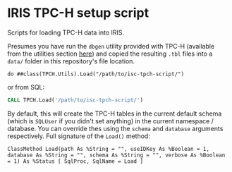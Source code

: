 # IRIS TPC-H setup script

Scripts for loading TPC-H data into IRIS.

Presumes you have run the `dbgen` utility provided with TPC-H (available from the utilities section [here](http://tpc.org/tpc_documents_current_versions/current_specifications5.asp)) and copied the resulting `.tbl` files into a `data/` folder in this repository's file location.

```ObjectScript
do ##class(TPCH.Utils).Load("/path/to/isc-tpch-script/")
```

or from SQL:
```SQL
CALL TPCH.Load('/path/to/isc-tpch-script/')
```

By default, this will create the TPC-H tables in the current default schema (which is `SQLUser` if you didn't set anything) in the current namespace / database. You can override thes using the `schema` and `database` arguments respectively. Full signature of the `Load()` method:

```ObjectScript
ClassMethod Load(path As %String = "", useIDKey As %Boolean = 1, database As %String = "", schema As %String = "", verbose As %Boolean = 1) As %Status [ SqlProc, SqlName = Load ]
```
